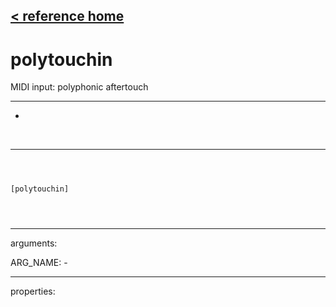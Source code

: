[< reference home](ceammc_lib.html)
---

# polytouchin


MIDI input: polyphonic aftertouch

---

-
<br>


---


```



[polytouchin]


            
```

---
arguments:

ARG_NAME: -<br>

---
properties:



